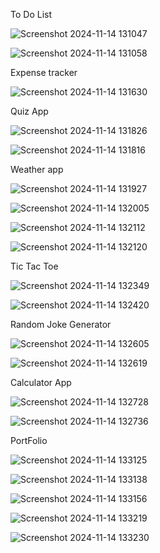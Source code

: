 To Do List 


![Screenshot 2024-11-14 131047](https://github.com/user-attachments/assets/2b661499-a454-42a6-ac89-6e2acf84d17d)



![Screenshot 2024-11-14 131058](https://github.com/user-attachments/assets/6e2935b7-e5a7-48ec-ba43-eceaeaffec22)


Expense tracker


![Screenshot 2024-11-14 131630](https://github.com/user-attachments/assets/9e6d263b-ecd4-4ca8-b471-6db7c6193b2a)


Quiz App


![Screenshot 2024-11-14 131826](https://github.com/user-attachments/assets/29224fef-c152-4c5e-890f-52b08a2d2518)


![Screenshot 2024-11-14 131816](https://github.com/user-attachments/assets/f44ba907-2cdb-40d8-aede-6eba7dbcc52c)


Weather app

![Screenshot 2024-11-14 131927](https://github.com/user-attachments/assets/af2335f4-4f79-4544-8850-49fca6cda3d8)


![Screenshot 2024-11-14 132005](https://github.com/user-attachments/assets/e8708f6b-de31-4d31-adbf-ac382925505b)


![Screenshot 2024-11-14 132112](https://github.com/user-attachments/assets/056d7a41-93e6-4f6a-9951-a9613911363d)


![Screenshot 2024-11-14 132120](https://github.com/user-attachments/assets/a7b6c31e-bf08-4e74-ae2e-a7d98b8595f6)


Tic Tac Toe

![Screenshot 2024-11-14 132349](https://github.com/user-attachments/assets/430ab032-2c2f-44c0-b27e-d4494a8018e4)


![Screenshot 2024-11-14 132420](https://github.com/user-attachments/assets/ec3d97eb-2fb3-46c6-ba77-fcc71df486a5)


Random Joke Generator

![Screenshot 2024-11-14 132605](https://github.com/user-attachments/assets/cad1da1a-749b-4d38-91f0-65c28d94c000)


![Screenshot 2024-11-14 132619](https://github.com/user-attachments/assets/ab6bf6fa-43c7-40bf-be00-447bebb94951)


Calculator App

![Screenshot 2024-11-14 132728](https://github.com/user-attachments/assets/f1f5f741-2308-42e7-a1b6-48b20f82d119)


![Screenshot 2024-11-14 132736](https://github.com/user-attachments/assets/7ff7ca6a-acd0-4c8e-907f-5ef652b76078)


PortFolio

![Screenshot 2024-11-14 133125](https://github.com/user-attachments/assets/824ae739-48b1-4c8b-9193-e4035d2b6d28)


![Screenshot 2024-11-14 133138](https://github.com/user-attachments/assets/410b9c06-8ed8-4f16-8979-f3af9479a43a)


![Screenshot 2024-11-14 133156](https://github.com/user-attachments/assets/ad8b415c-0260-4aa6-9e14-a2cc5edc1de0)


![Screenshot 2024-11-14 133219](https://github.com/user-attachments/assets/ce0bfa0a-f5a9-44e2-8181-b6fee46ca96f)


![Screenshot 2024-11-14 133230](https://github.com/user-attachments/assets/cc5b7460-efdb-423f-9d1f-033ad037ddab)
